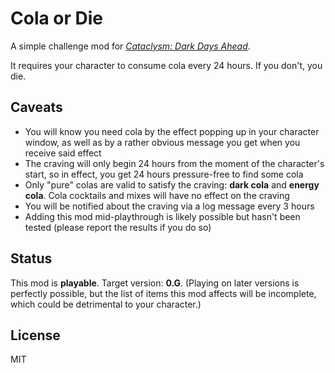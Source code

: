 # Cola or Die

A simple challenge mod for [_Cataclysm: Dark Days Ahead_](https://github.com/CleverRaven/Cataclysm-DDA/).

It requires your character to consume cola every 24 hours. If you don't, you die.

## Caveats

- You will know you need cola by the effect popping up in your character window, as well as by a rather obvious message you get when you receive said effect
- The craving will only begin 24 hours from the moment of the character's start, so in effect, you get 24 hours pressure-free to find some cola
- Only "pure" colas are valid to satisfy the craving: **dark cola** and **energy cola**. Cola cocktails and mixes will have no effect on the craving
- You will be notified about the craving via a log message every 3 hours
- Adding this mod mid-playthrough is likely possible but hasn't been tested (please report the results if you do so)

## Status

This mod is **playable**. Target version: **0.G**. (Playing on later versions is perfectly possible, but the list of items this mod affects will be incomplete, which could be detrimental to your character.)

## License

MIT
